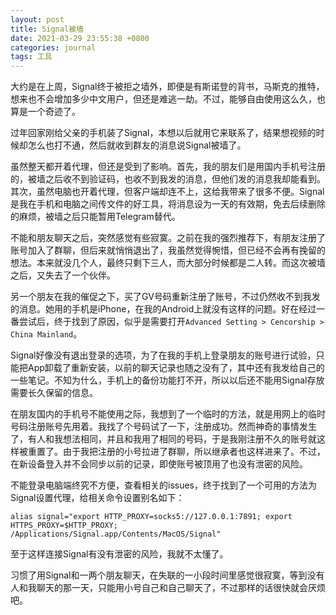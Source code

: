 ```yaml
---
layout: post
title: Signal被墙
date: 2021-03-29 23:55:38 +0800
categories: journal
tags: 工具
---
```


大约是在上周，Signal终于被拒之墙外，即便是有斯诺登的背书，马斯克的推特，想来也不会增加多少中文用户，但还是难逃一劫。不过，能够自由使用这么久，也算是一个奇迹了。

过年回家刚给父亲的手机装了Signal，本想以后就用它来联系了，结果想视频的时候却怎么也打不通，然后就收到群友的消息说Signal被墙了。

虽然整天都开着代理，但还是受到了影响。首先，我的朋友们是用国内手机号注册的，被墙之后收不到验证码，也收不到我发的消息，但他们发的消息我却能看到。其次，虽然电脑也开着代理，但客户端却连不上，这给我带来了很多不便。Signal是我在手机和电脑之间传文件的好工具，将消息设为一天的有效期，免去后续删除的麻烦，被墙之后只能暂用Telegram替代。

不能和朋友聊天之后，突然感觉有些寂寞。之前在我的强烈推荐下，有朋友注册了账号加入了群聊，但后来就悄悄退出了，我虽然觉得惋惜，但已经不会再有挽留的想法。本来就没几个人，最终只剩下三人，而大部分时候都是二人转。而这次被墙之后，又失去了一个伙伴。

另一个朋友在我的催促之下，买了GV号码重新注册了账号，不过仍然收不到我发的消息。她用的手机是iPhone，在我的Android上就没有这样的问题。好在经过一番尝试后，终于找到了原因，似乎是需要打开`Advanced Setting > Cencorship > China Mainland`。

Signal好像没有退出登录的选项，为了在我的手机上登录朋友的账号进行试验，只能把App卸载了重新安装，以前的聊天记录也随之没有了，其中还有我发给自己的一些笔记。不知为什么，手机上的备份功能打不开，所以以后还不能用Signal存放需要长久保留的信息。

在朋友国内的手机号不能使用之际，我想到了一个临时的方法，就是用网上的临时号码注册账号先用着。我找了个号码试了一下，注册成功。然而神奇的事情发生了，有人和我想法相同，并且和我用了相同的号码，于是我刚注册不久的账号就这样被重置了。由于我把注册的小号拉进了群聊，所以继承者也这样进来了。不过，在新设备登入并不会同步以前的记录，即使账号被顶用了也没有泄密的风险。

不能登录电脑端终究不方便，查看相关的issues，终于找到了一个可用的方法为Signal设置代理，给相关命令设置别名如下：

```shell
alias signal="export HTTP_PROXY=socks5://127.0.0.1:7891; export HTTPS_PROXY=$HTTP_PROXY; /Applications/Signal.app/Contents/MacOS/Signal"
```
至于这样连接Signal有没有泄密的风险，我就不太懂了。

习惯了用Signal和一两个朋友聊天，在失联的一小段时间里感觉很寂寞，等到没有人和我聊天的那一天，只能用小号自己和自己聊天了，不过那样的话很快就会厌烦吧。
